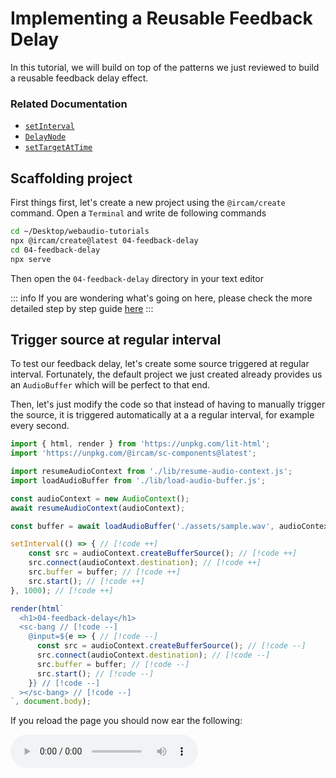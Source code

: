 <script setup>
import { withBase } from 'vitepress'
</script>

# Implementing a Reusable Feedback Delay

In this tutorial, we will build on top of the patterns we just reviewed to build a reusable feedback delay effect.

### Related Documentation

- [`setInterval`](https://developer.mozilla.org/en-US/docs/Web/API/setInterval)
- [`DelayNode`](https://developer.mozilla.org/docs/Web/API/DelayNode)
- [`setTargetAtTime`](https://developer.mozilla.org/docs/Web/API/AudioParam/setTargetAtTime) 

## Scaffolding project

First things first, let's create a new project using the `@ircam/create` command. Open a `Terminal` and write de following commands

```sh
cd ~/Desktop/webaudio-tutorials
npx @ircam/create@latest 04-feedback-delay
cd 04-feedback-delay
npx serve
```

Then open the `04-feedback-delay` directory in your text editor

::: info
If you are wondering what's going on here, please check the more detailed step by step guide [here](./amplitude-modulation-synthesis.html#scaffold-the-project-automatically)
:::

## Trigger source at regular interval

To test our feedback delay, let's create some source triggered at regular interval. Fortunately, the default project we just created already provides us an `AudioBuffer` which will be perfect to that end.

Then, let's just modify the code so that instead of having to manually trigger the source, it is triggered automatically at a a regular interval, for example every second.

```js
import { html, render } from 'https://unpkg.com/lit-html';
import 'https://unpkg.com/@ircam/sc-components@latest';

import resumeAudioContext from './lib/resume-audio-context.js';
import loadAudioBuffer from './lib/load-audio-buffer.js';

const audioContext = new AudioContext();
await resumeAudioContext(audioContext);

const buffer = await loadAudioBuffer('./assets/sample.wav', audioContext.sampleRate);

setInterval(() => { // [!code ++]
    const src = audioContext.createBufferSource(); // [!code ++]
    src.connect(audioContext.destination); // [!code ++]
    src.buffer = buffer; // [!code ++]
    src.start(); // [!code ++]
}, 1000); // [!code ++]

render(html`
  <h1>04-feedback-delay</h1>
  <sc-bang // [!code --]
    @input=${e => { // [!code --]
      const src = audioContext.createBufferSource(); // [!code --]
      src.connect(audioContext.destination); // [!code --]
      src.buffer = buffer; // [!code --]
      src.start(); // [!code --]
    }} // [!code --]
  ></sc-bang> // [!code --]
`, document.body);
```

If you reload the page you should now ear the following:

<audio controls loop :src="withBase('/static-assets/feedback-delay-trigger.m4a')" />

## Create a module for the FeedbackDelay class

To implement our `FeedbackDelay`, we will create a new module that we will import into our `main.js` file. Create a new file called `FeedbackDelay.js` inside the `lib` directory:

```md {4}
04-feedback-delay
├── assets              
├── lib                 
│   ├── FeedbackDelay.js
│   ├── load-audio-buffer.js
│   └── resume-audio-context.js
├── index.html
├── main.js
├── README.md
└── styles.css
``` 

And write the basic structure of the class and export it as default export:

```js
// ./lib/FeedbackDelay.js
class FeedbackDelay {
  constructor() {
    console.log('FeedbackDelay created!');
  }
}

export default FeedbackDelay;
```

Then, let's import our newly created `FeedbackDelay` class into the `main.js` file and create a new instance to check that everything works as expected:

```js {4,10}
// main.js
import resumeAudioContext from './lib/resume-audio-context.js';
import loadAudioBuffer from './lib/load-audio-buffer.js';
import FeedbackDelay from './lib/FeedbackDelay.js';

const audioContext = new AudioContext();
await resumeAudioContext(audioContext);

const buffer = await loadAudioBuffer('./assets/sample.wav', audioContext.sampleRate);
const delay = new FeedbackDelay();
```

If you reload the page, you should see the log appear from the `FeedbackDelay` constructor in the console:

![instance-created](../assets/feedback-delay/instance-created.png)

Before going into the implementation of the actual audio graph of the delay, we can already see an issue with our code. Our feedback delay will very probably have to create some nodes to process the audio stream, but our `AudioContext` only lives in the `main.js` "context".

Let's just fix that by passing our resumed `AudioContext` to the `FeedbackDelay` when we instantiate it. And while we are here, let's pass it also an object as second argument that will allow us to configure it later:

```js
// main.js
const delay = new FeedbackDelay(); // [!code --]
const delay = new FeedbackDelay(audioContext, {}); // [!code ++]
```

```js
// ./lib/FeedbackDelay.js
class FeedbackDelay {
  constructor() //[!code --]
  constructor(audioContext, options = {}) //[!code ++]
  { 
    console.log('FeedbackDelay created!'); // [!code --]
    // store the audioContext instance inside the FeedbackDelay instance // [!code ++]
    this.audioContext = audioContext; // [!code ++]
    // prepare logic for handling configuration options // [!code ++]
    this.options = Object.assign({}, options); // [!code ++]
  }
}
```

## Connecting to the audio graph

So far so good, we have our `FeedbackDelay` instance created, but it is not yet inserted into our audio graph. Indeed, for now our `AudioBufferSourceNode` is directly connected to the `destination`, while we would like to connect it to our delay, which itself should be connected to the destination, such as:

![graph-outer](../assets/feedback-delay/graph-outer.png)

As our `FeedbackDelay` is not a full featured native `AudioNode`, let's consider it will expose two `AudioNode` attributes, which we will be called `input` and `output`, to which native `AudioNode` can connect, or on which they can be connected.

So, let's start by modifying our `main.js` file to insert our feedback delay between the source and the destination:

```js
const buffer = await loadAudioBuffer('./assets/sample.wav', audioContext.sampleRate);
const delay = new FeedbackDelay(audioContext, {});
delay.output.connect(audioContext.destination); // [!code ++]

setInterval(() => {
    const src = audioContext.createBufferSource();
    src.connect(audioContext.destination); // [!code --]
    src.connect(delay.input); // [!code ++]
    src.buffer = buffer;
    src.start();
}, 1000);
```

Of course if you try to reload now, you will run into the following error

```
Uncaught TypeError: Cannot read properties of undefined (reading 'connect')
```

Indeed, the line:

```js
// main.js
delay.output.connect(audioContext.destination);
```` 

tries to call some `connect` method on something that is not defined into our `FeedbackDelay` class. So let's fix this issue, by creating the `input` and `output` nodes of our `FeedbackDelay`:

```js {}
// ./lib/FeedbackDelay.js
class FeedbackDelay {
  constructor(audioContext, options = {}) {
    // store the audioContext instance inside the FeedbackDelay instance
    this.audioContext = audioContext;
    // prepare logic for handling configuration options
    this.options = Object.assign({}, options);

    this.input = this.audioContext.createGain(); // [!code ++]
    this.output = this.audioContext.createGain(); // [!code ++]
  }
}
```

OK, now that our `FeedbackDelay` expose an `input` and an `output` attribute, which are both `AudioNode`, the code should not complain anymore. Then, if you reload your page, you should see that all errors disappeared. 

But all sound as well... This is because inside our `FeedbackDelay` class the `input` and `output` are not connected together. Let's fix that with implementing our feedback delay for good.

## Implement the internal audio graph

The internal graph of our `FeedbackDelay` will look like the following, with direct connection between the input and output to propagate the direct signal, and branch containing the delay itself with its feedback loop.

![graph-inner](../assets/feedback-delay/graph-inner.png)

Let's thus implement this graph into our `FeedbackDelay` class:

```js {8-10,13-36}
// ./lib/FeedbackDelay.js
class FeedbackDelay {
  constructor(audioContext, options = {}) {
    // store the audioContext instance inside the FeedbackDelay instance
    this.audioContext = audioContext;
    // define default parameter values that can be overriden with options
    this.options = Object.assign({
      preGain: 0.7,
      delayTime: 0.2,
      feedback: 0.8,
    }, options);

    /* Setup audio nodes */
    // input / ouput node
    this.input = this.audioContext.createGain();
    this.output = this.audioContext.createGain();
    // feedback loop nodes
    this.preGain = this.audioContext.createGain();
    this.preGain.gain.value = this.options.preGain;
    
    this.delay = this.audioContext.createDelay(1); // "1" is the maximum delay time
    this.delay.delayTime.value = this.options.delayTime;

    this.feedback = this.audioContext.createGain();
    this.feedback.gain.value = this.options.feedback;

    /* Setup connections */
    // direct signal
    this.input.connect(this.output);
    // direct delay line
    this.input.connect(this.preGain);
    this.preGain.connect(this.delay);
    this.delay.connect(this.output);
    // feedback loop
    this.delay.connect(this.feedback);
    this.feedback.connect(this.delay);
  }
}

export default FeedbackDelay;
```

Tada! I you reload now, you will be able to ear the feedback delay line in action:

<audio controls loop :src="withBase('/static-assets/feedback-delay-full.m4a')" />

::: info
You can hear that the overlap between the delay line and a new triggering of a source is not very clean, while it should be as we trigger a new sound every 1 sec and our `delayTime` is 0.2 sec. This is due to how we trigger our source. Indeed using `setInterval` as we did in first step is generally not a good idea in audio applications as this timer is not precise enough. In the next tutorials we will learn how to overcome such timing issues.
:::

## User interface

Before concluding this tutorial, let's add some graphical user interface (GUI) to control our feedback delay parameters. First, we will define new methods in our `FeedbackDelay` class to hide the internals from the main code:

```js {7-23}
// ./lib/FeedbackDelay.js
class FeedbackDelay {
  constructor(audioContext, options = {}) {
    // ...
  }

  setPreGain(value) {
    const timeConstant = 0.01;
    const currentTime = this.audioContext.currentTime;
    this.preGain.gain.setTargetAtTime(value, currentTime, timeConstant);
  }

  setFeedback(value) {
    const timeConstant = 0.01;
    const currentTime = this.audioContext.currentTime;
    this.feedback.gain.setTargetAtTime(value, currentTime, timeConstant);
  }

  setDelayTime(value) {
    const timeConstant = 0.01;
    const currentTime = this.audioContext.currentTime;
    this.delay.delayTime.setTargetAtTime(value, currentTime, timeConstant);
  }
}
```

::: tip
As you can see, this time we used the [`setTargetAtTime`](https://developer.mozilla.org/en-US/docs/Web/API/AudioParam/setTargetAtTime) automation method of the `AudioParam` we want to update. Indeed, using this automation method, instead of `param.value = newValue` as we did until now, will protect us from discontinuities in the computation of the audio signal, preventing all sorts of click and pops.
::: 

Now that everything is ready in our `FeedbackDelay` class, let's just create our user interface:

```js {4-24}
// main.js
render(html`
  <h1>04-feedback-delay</h1>
  <div>
    <sc-text>preGain</sc-text>
    <sc-slider
      value=${delay.options.preGain}
      @input=${e => delay.setPreGain(e.detail.value)}
    ></sc-slider>
  </div>
  <div>
    <sc-text>feedback</sc-text>
    <sc-slider
      value=${delay.options.feedback}
      @input=${e => delay.setFeedback(e.detail.value)}
    ></sc-slider>
  </div>
  <div>
    <sc-text>delayTime</sc-text>
    <sc-slider
      value=${delay.options.delayTime}
      @input=${e => delay.setDelayTime(e.detail.value)}
    ></sc-slider>
  </div>
`, document.body);
```

And done! If you reload your page, you should now see the interface and should be able to play with the parameters of your feedback delay:

![gui](../assets/feedback-delay/gui.png)

## Conclusion

In this tutorial, you have created an abstract and reusable audio effect using JavaScript classes and modules. With such pattern, you can envision reusing this effect in another project very easily by just copy / paste the file and importing it, or even start creating your own library of audio effects!

In the next tutorials, we will focus on how to fix the issue we have seen with inaccuracy of the `setInterval` during this tutorial. Properly understand this timing issue and how to fix them is a key element to build more advanced synthesis methods and audio applications.





